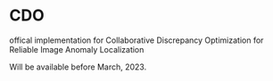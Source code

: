 # CDO
offical implementation for Collaborative Discrepancy Optimization for Reliable Image Anomaly Localization

Will be available before March, 2023.
